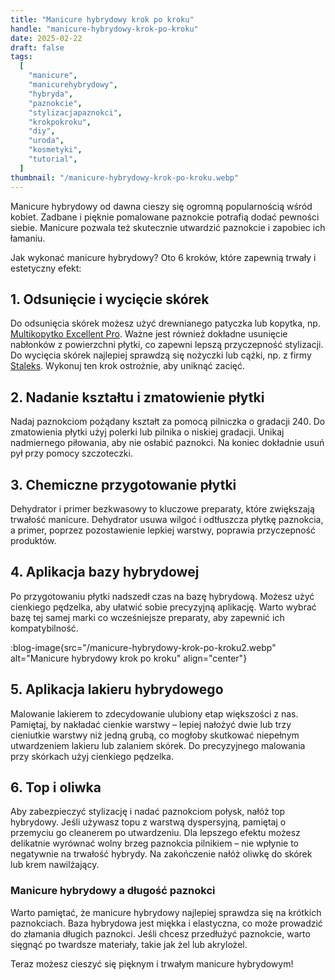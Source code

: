 ```yaml
---
title: "Manicure hybrydowy krok po kroku"
handle: "manicure-hybrydowy-krok-po-kroku"
date: 2025-02-22
draft: false
tags:
  [
    "manicure",
    "manicurehybrydowy",
    "hybryda",
    "paznokcie",
    "stylizacjapaznokci",
    "krokpokroku",
    "diy",
    "uroda",
    "kosmetyki",
    "tutorial",
  ]
thumbnail: "/manicure-hybrydowy-krok-po-kroku.webp"
---
```


Manicure hybrydowy od dawna cieszy się ogromną popularnością wśród kobiet. Zadbane i pięknie pomalowane paznokcie potrafią dodać pewności siebie. Manicure pozwala też skutecznie utwardzić paznokcie i zapobiec ich łamaniu.

Jak wykonać manicure hybrydowy? Oto 6 kroków, które zapewnią trwały i estetyczny efekt:

## 1. Odsunięcie i wycięcie skórek

Do odsunięcia skórek możesz użyć drewnianego patyczka lub kopytka, np. [Multikopytko Excellent Pro](https://jbeautysklep.pl/produkt/excellent-pro-multifunction-pusher). Ważne jest również dokładne usunięcie nabłonków z powierzchni płytki, co zapewni lepszą przyczepność stylizacji. Do wycięcia skórek najlepiej sprawdzą się nożyczki lub cążki, np. z firmy [Staleks](https://jbeautysklep.pl/kategoria/staleks). Wykonuj ten krok ostrożnie, aby uniknąć zacięć.

## 2. Nadanie kształtu i zmatowienie płytki

Nadaj paznokciom pożądany kształt za pomocą pilniczka o gradacji 240. Do zmatowienia płytki użyj polerki lub pilnika o niskiej gradacji. Unikaj nadmiernego piłowania, aby nie osłabić paznokci. Na koniec dokładnie usuń pył przy pomocy szczoteczki.

## 3. Chemiczne przygotowanie płytki

Dehydrator i primer bezkwasowy to kluczowe preparaty, które zwiększają trwałość manicure. Dehydrator usuwa wilgoć i odtłuszcza płytkę paznokcia, a primer, poprzez pozostawienie lepkiej warstwy, poprawia przyczepność produktów.

## 4. Aplikacja bazy hybrydowej

Po przygotowaniu płytki nadszedł czas na bazę hybrydową. Możesz użyć cienkiego pędzelka, aby ułatwić sobie precyzyjną aplikację. Warto wybrać bazę tej samej marki co wcześniejsze preparaty, aby zapewnić ich kompatybilność.

:blog-image{src="/manicure-hybrydowy-krok-po-kroku2.webp" alt="Manicure hybrydowy krok po kroku" align="center"}

## 5. Aplikacja lakieru hybrydowego

Malowanie lakierem to zdecydowanie ulubiony etap większości z nas. Pamiętaj, by nakładać cienkie warstwy – lepiej nałożyć dwie lub trzy cieniutkie warstwy niż jedną grubą, co mogłoby skutkować niepełnym utwardzeniem lakieru lub zalaniem skórek. Do precyzyjnego malowania przy skórkach użyj cienkiego pędzelka.

## 6. Top i oliwka

Aby zabezpieczyć stylizację i nadać paznokciom połysk, nałóż top hybrydowy. Jeśli używasz topu z warstwą dyspersyjną, pamiętaj o przemyciu go cleanerem po utwardzeniu. Dla lepszego efektu możesz delikatnie wyrównać wolny brzeg paznokcia pilnikiem – nie wpłynie to negatywnie na trwałość hybrydy. Na zakończenie nałóż oliwkę do skórek lub krem nawilżający.

### Manicure hybrydowy a długość paznokci

Warto pamiętać, że manicure hybrydowy najlepiej sprawdza się na krótkich paznokciach. Baza hybrydowa jest miękka i elastyczna, co może prowadzić do złamania długich paznokci. Jeśli chcesz przedłużyć paznokcie, warto sięgnąć po twardsze materiały, takie jak żel lub akrylożel.

Teraz możesz cieszyć się pięknym i trwałym manicure hybrydowym!

